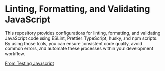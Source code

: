 # Linting, Formatting, and Validating JavaScript
This repository provides configurations for linting, formatting, and validating JavaScript code using ESLint, 
Prettier, TypeScript, husky, and npm scripts. By using those tools, you can ensure consistent code quality, 
avoid common errors, and automate these processes within your development workflow.

[From Testing Javascript](https://testingjavascript.com/)
